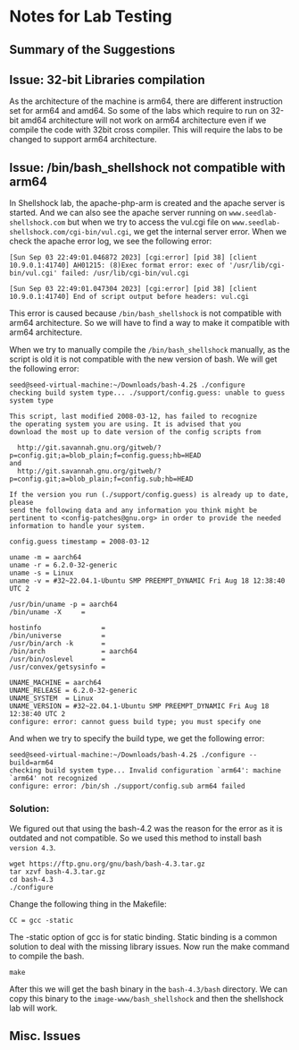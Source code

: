 # Notes for Lab Testing

## Summary of the Suggestions


## Issue: 32-bit Libraries compilation

As the architecture of the machine is arm64, there are different instruction set for arm64 and amd64.
So some of the labs which require to run on 32-bit amd64 architecture will not work on arm64 architecture
even if we compile the code with 32bit cross compiler. This will require the labs to be changed to support
arm64 architecture.

## Issue: /bin/bash_shellshock not compatible with arm64

In Shellshock lab, the apache-php-arm is created and the apache server is started.
And we can also see the apache server running on ```www.seedlab-shellshock.com``` but when
we try to access the vul.cgi file on ```www.seedlab-shellshock.com/cgi-bin/vul.cgi```,
 we get the internal server error. When we check the apache error log, we see the following error:

```[Sun Sep 03 22:49:01.046872 2023] [cgi:error] [pid 38] [client 10.9.0.1:41740] AH01215: (8)Exec format error: exec of '/usr/lib/cgi-bin/vul.cgi' failed: /usr/lib/cgi-bin/vul.cgi```

```[Sun Sep 03 22:49:01.047304 2023] [cgi:error] [pid 38] [client 10.9.0.1:41740] End of script output before headers: vul.cgi```

This error is caused because ```/bin/bash_shellshock``` is not compatible with arm64 architecture. 
So we will have to find a way to make it compatible with arm64 architecture.

When we try to manually compile the ```/bin/bash_shellshock``` manually, as the script is old
it is not compatible with the new version of bash. We will get the following error:

```
seed@seed-virtual-machine:~/Downloads/bash-4.2$ ./configure
checking build system type... ./support/config.guess: unable to guess system type

This script, last modified 2008-03-12, has failed to recognize
the operating system you are using. It is advised that you
download the most up to date version of the config scripts from

  http://git.savannah.gnu.org/gitweb/?p=config.git;a=blob_plain;f=config.guess;hb=HEAD
and
  http://git.savannah.gnu.org/gitweb/?p=config.git;a=blob_plain;f=config.sub;hb=HEAD

If the version you run (./support/config.guess) is already up to date, please
send the following data and any information you think might be
pertinent to <config-patches@gnu.org> in order to provide the needed
information to handle your system.

config.guess timestamp = 2008-03-12

uname -m = aarch64
uname -r = 6.2.0-32-generic
uname -s = Linux
uname -v = #32~22.04.1-Ubuntu SMP PREEMPT_DYNAMIC Fri Aug 18 12:38:40 UTC 2

/usr/bin/uname -p = aarch64
/bin/uname -X     =

hostinfo               =
/bin/universe          =
/usr/bin/arch -k       =
/bin/arch              = aarch64
/usr/bin/oslevel       =
/usr/convex/getsysinfo =

UNAME_MACHINE = aarch64
UNAME_RELEASE = 6.2.0-32-generic
UNAME_SYSTEM  = Linux
UNAME_VERSION = #32~22.04.1-Ubuntu SMP PREEMPT_DYNAMIC Fri Aug 18 12:38:40 UTC 2
configure: error: cannot guess build type; you must specify one
```

And when we try to specify the build type, we get the following error:

```
seed@seed-virtual-machine:~/Downloads/bash-4.2$ ./configure --build=arm64
checking build system type... Invalid configuration `arm64': machine `arm64' not recognized
configure: error: /bin/sh ./support/config.sub arm64 failed
```

### Solution:

  We figured out that using the bash-4.2 was the reason for the error as it is outdated and not compatible. So we used this method to install bash ```version 4.3```.

  
  ``` 
  wget https://ftp.gnu.org/gnu/bash/bash-4.3.tar.gz
  tar xzvf bash-4.3.tar.gz
  cd bash-4.3
  ./configure
  ```
  Change the following thing in the Makefile:

  ```CC = gcc -static```

  The -static option of gcc is for static binding. Static binding is a common solution to deal with the missing library issues. Now run the make command to compile the bash.

  ```
  make
  ```
  After this we will get the bash binary in the ```bash-4.3/bash``` directory. We can copy this binary to the ```image-www/bash_shellshock``` and then the shellshock lab will work.


## Misc. Issues
